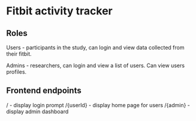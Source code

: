 # Fitbit activity tracker

## Roles
Users - participants in the study, can login and view data collected from their fitbit.

Admins - researchers, can login and view a list of users. Can view users profiles.

## Frontend endpoints
  / - display login prompt
  /{userId} - display home page for users
  /{admin} - display admin dashboard